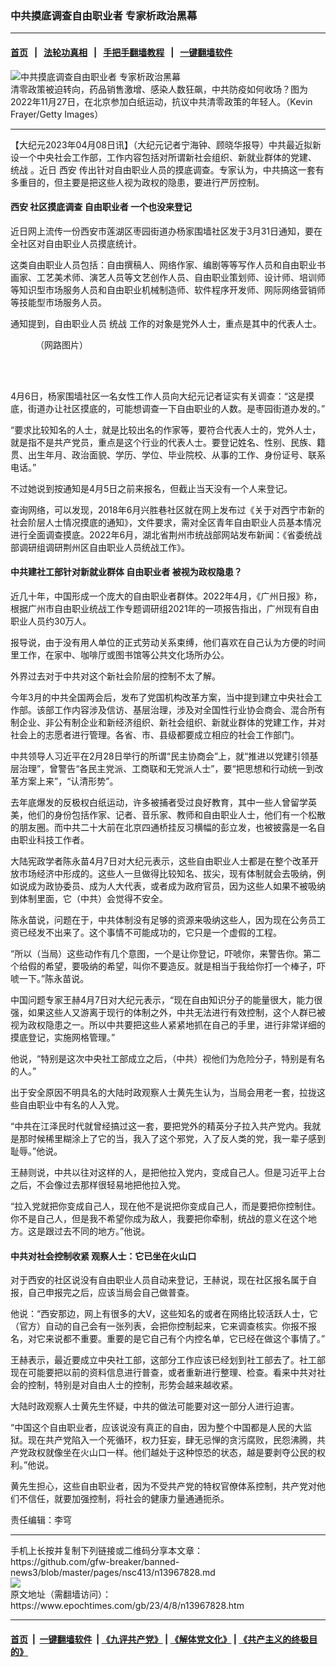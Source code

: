 ### 中共摸底调查自由职业者 专家析政治黑幕
------------------------

#### [首页](https://github.com/gfw-breaker/banned-news3/blob/master/README.md) &nbsp;&nbsp;|&nbsp;&nbsp; [法轮功真相](https://github.com/begood0513/basic/blob/master/README.md)  &nbsp;&nbsp;|&nbsp;&nbsp; [手把手翻墙教程](https://github.com/gfw-breaker/guides/wiki)  &nbsp;&nbsp;|&nbsp;&nbsp; [一键翻墙软件](https://github.com/gfw-breaker/nogfw/blob/master/README.md)  



<div><img alt="中共摸底调查自由职业者 专家析政治黑幕" class="attachment-djy_600_400 size-djy_600_400 wp-post-image" src="https://i.epochtimes.com/assets/uploads/2022/12/id13881071-GettyImages-1445027683-600x400.jpg"/>
<div class="caption">
 清零政策被迫转向，药品销售激增、感染人数狂飙，中共防疫如何收场？图为2022年11月27日，在北京参加白纸运动，抗议中共清零政策的年轻人。（Kevin Frayer/Getty Images）
</div></div><hr/>


<div><p>
 【大纪元2023年04月08日讯】（大纪元记者宁海钟、顾晓华报导）中共最近拟新设一个中央社会工作部，工作内容包括对所谓新社会组织、新就业群体的党建、
 <ok href="https://www.epochtimes.com/gb/tag/%E7%BB%9F%E6%88%98.html">
  统战
 </ok>
 。近日
 <ok href="https://www.epochtimes.com/gb/tag/%E8%A5%BF%E5%AE%89.html">
  西安
 </ok>
 传出针对自由职业人员的摸底调查。专家认为，中共搞这一套有多重目的，但主要是把这些人视为政权的隐患，要进行严厉控制。
</p>
<h4>
 <ok href="https://www.epochtimes.com/gb/tag/%E8%A5%BF%E5%AE%89.html">
  西安
 </ok>
 社区摸底调查
 <ok href="https://www.epochtimes.com/gb/tag/%E8%87%AA%E7%94%B1%E8%81%8C%E4%B8%9A%E8%80%85.html">
  自由职业者
 </ok>
 一个也没来登记
</h4>
<p>
 近日网上流传一份西安市莲湖区枣园街道办杨家围墙社区发于3月31日通知，要在全社区对自由职业人员摸底统计。
</p>
<p>
 这类自由职业人员包括：自由撰稿人、网络作家、编剧等等写作人员和自由职业书画家、工艺美术师、演艺人员等文艺创作人员、自由职业策划师、设计师、培训师等知识型市场服务人员和自由职业机械制造师、软件程序开发师、网际网络营销师等技能型市场服务人员。
</p>
<p>
 通知提到，自由职业人员
 <ok href="https://www.epochtimes.com/gb/tag/%E7%BB%9F%E6%88%98.html">
  统战
 </ok>
 工作的对象是党外人士，重点是其中的代表人士。
</p>
<figure aria-describedby="caption-attachment-13967866" class="wp-caption aligncenter" id="attachment_13967866" style="width: 315px">
 <ok href="https://i.epochtimes.com/assets/uploads/2023/04/id13967866-18837e41f06ad10f655c9f67.jpg" target="_blank">
  <img alt="" class="wp-image-13967866" src="https://i.epochtimes.com/assets/uploads/2023/04/id13967866-18837e41f06ad10f655c9f67-600x843.jpg"/>
 </ok>
 <br/><figcaption class="wp-caption-text" id="caption-attachment-13967866">
  （网路图片）
 </figcaption><br/>
</figure><br/>
<p>
 4月6日，杨家围墙社区一名女性工作人员向大纪元记者证实有关调查：“这是摸底，街道办让社区摸底的，可能想调查一下自由职业的人数。是枣园街道办发的。”
</p>
<p>
 “要求比较知名的人士，就是比较出名的作家等，要符合代表人士的，党外人士，就是指不是共产党员，重点是这个行业的代表人士。要登记姓名、性别、民族、籍贯、出生年月、政治面貌、学历、学位、毕业院校、从事的工作、身份证号、联系电话。”
</p>
<p>
 不过她说到按通知是4月5日之前来报名，但截止当天没有一个人来登记。
</p>
<p>
 查询网络，可以发现，2018年6月兴胜巷社区就在网上发布过《关于对西宁市新的社会阶层人士情况摸底的通知》，文件要求，需对全区青年自由职业人员基本情况进行全面调查摸底。2022年6月，湖北省荆州市统战部网站发布新闻：《省委统战部调研组调研荆州区自由职业人员统战工作》。
</p>
<h4>
 中共建社工部针对新就业群体
 <ok href="https://www.epochtimes.com/gb/tag/%E8%87%AA%E7%94%B1%E8%81%8C%E4%B8%9A%E8%80%85.html">
  自由职业者
 </ok>
 被视为政权隐患？
</h4>
<p>
 近几十年，中国形成一个庞大的自由职业者群体。2022年4月，《广州日报》称，根据广州市自由职业统战工作专题调研组2021年的一项报告指出，广州现有自由职业人员约30万人。
</p>
<p>
 报导说，由于没有用人单位的正式劳动关系束缚，他们喜欢在自己认为方便的时间里工作，在家中、咖啡厅或图书馆等公共文化场所办公。
</p>
<p>
 外界过去对于中共对这个新社会阶层的控制不太了解。
</p>
<p>
 今年3月的中共全国两会后，发布了党国机构改革方案，当中提到建立中央社会工作部。该部工作内容涉及信访、基层治理，涉及对全国性行业协会商会、混合所有制企业、非公有制企业和新经济组织、新社会组织、新就业群体的党建工作，并对社会上的志愿者进行管理。各省、市、县级都要成立相应的社会工作部门。
</p>
<p>
 中共领导人习近平在2月28日举行的所谓“民主协商会”上，就“推进以党建引领基层治理”，曾警告“各民主党派、工商联和无党派人士”，要“把思想和行动统一到改革方案上来”，“认清形势”。
</p>
<p>
 去年底爆发的反极权白纸运动，许多被捕者受过良好教育，其中一些人曾留学英美，他们的身份包括作家、记者、音乐家、教师和自由职业人士，他们有一个松散的朋友圈。而中共二十大前在北京四通桥挂反习横幅的彭立发，也被披露是一名自由职业科技工作者。
</p>
<p>
 大陆宪政学者陈永苗4月7日对大纪元表示，这些自由职业人士都是在整个改革开放市场经济中形成的。这些人一旦做得比较知名、拔尖，现有体制就会去吸纳，例如说成为政协委员、成为人大代表，或者成为政府官员，因为这些人如果不被吸纳到体制里面，它（中共）会觉得不安全。
</p>
<p>
 陈永苗说，问题在于，中共体制没有足够的资源来吸纳这些人，因为现在公务员工资已经发不出来了。这个事情不可能成功的，它只是一个虚假的工程。
</p>
<p>
 “所以（当局）这些动作有几个意图，一个是让你登记，吓唬你，来警告你。第二个给假的希望，要吸纳的希望，叫你不要造反。就是相当于我给你打一个棒子，吓唬一下。”陈永苗说。
</p>
<p>
 中国问题专家王赫4月7日对大纪元表示，“现在自由知识分子的能量很大，能力很强，如果这些人又游离于现行的体制之外，中共无法进行有效控制，这个人群已被视为政权隐患之一。所以中共要把这些人紧紧地抓在自己的手里，进行非常详细的摸底登记，实施网格管理。”
</p>
<p>
 他说，“特别是这次中央社工部成立之后，（中共）视他们为危险分子，特别是有名的人。”
</p>
<p>
 出于安全原因不明具名的大陆时政观察人士黄先生认为，当局会用老一套，拉拢这些自由职业中有名的人入党。
</p>
<p>
 “中共在江泽民时代就曾经搞过这一套，要把党外的精英分子拉入共产党内。我就是那时候稀里糊涂上了它的当，我入了这个邪党，入了反人类的党，我一辈子感到耻辱。”他说。
</p>
<p>
 王赫则说，中共以往对这样的人，是把他拉入党内，变成自己人。但是习近平上台之后，不会像过去那样很轻易地把他拉入党。
</p>
<p>
 “拉入党就把你变成自己人，现在他不是说把你变成自己人，而是要把你控制住。你不是自己人，但是我不希望你成为敌人，我要把你牵制，统战的意义在这个地方。这是跟过去不同的地方。”他说。
</p>
<h4>
 中共对社会控制收紧 观察人士：它已坐在火山口
</h4>
<p>
 对于西安的社区说没有自由职业人员自动来登记，王赫说，现在社区报名属于自报，自己申报完之后，应该当局会自己做普查。
</p>
<p>
 他说：“西安那边，网上有很多的大V，这些知名的或者在网络比较活跃人士，它（官方）自动的自己会有一张列表，会把你控制起来，它来调查核实。你报不报名，对它来说都不重要。重要的是它自己有个内控名单，它已经在做这个事情了。”
</p>
<p>
 王赫表示，最近要成立中央社工部，这部分工作应该已经划到社工部去了。社工部现在可能要把以前的资料信息进行普查，或者重新进行整理、检查。看来中共对社会的控制，特别是对自由人士的控制，形势会越来越收紧。
</p>
<p>
 大陆时政观察人士黄先生怀疑，中共的做法可能要对这一部分人进行迫害。
</p>
<p>
 “中国这个自由职业者，应该说没有真正的自由，因为整个中国都是人民的大监狱。现在共产党陷入一个死循环，权力狂妄，肆无忌惮的贪污腐败，民怨沸腾，共产党政权就像坐在火山口一样。他们越处于这种惊恐的状态，越是要剥夺公民的权利。”他说。
</p>
<p>
 黄先生担心，这些自由职业者，因为不受共产党的特权官僚体系控制，共产党对他们不信任，就要加强控制，将社会的健康力量通通扼杀。
</p>
<p>
 责任编辑：李穹
</p>
</div>
<hr/>
手机上长按并复制下列链接或二维码分享本文章：<br/>
https://github.com/gfw-breaker/banned-news3/blob/master/pages/nsc413/n13967828.md <br/>
<a href='https://github.com/gfw-breaker/banned-news3/blob/master/pages/nsc413/n13967828.md'><img src='https://github.com/gfw-breaker/banned-news3/blob/master/pages/nsc413/n13967828.md.png'/></a> <br/>
原文地址（需翻墙访问）：https://www.epochtimes.com/gb/23/4/8/n13967828.htm


------------------------
#### [首页](https://github.com/gfw-breaker/banned-news3/blob/master/README.md) &nbsp;|&nbsp; [一键翻墙软件](https://github.com/gfw-breaker/nogfw/blob/master/README.md) &nbsp;| [《九评共产党》](https://github.com/gfw-breaker/9ping.md/blob/master/README.md#九评之一评共产党是什么) | [《解体党文化》](https://github.com/gfw-breaker/jtdwh.md/blob/master/README.md) | [《共产主义的终极目的》](https://github.com/gfw-breaker/gczydzjmd.md/blob/master/README.md)


<img src='http://gfw-breaker.win/banned-news3/pages/nsc413/n13967828.md' width='0px' height='0px'/>